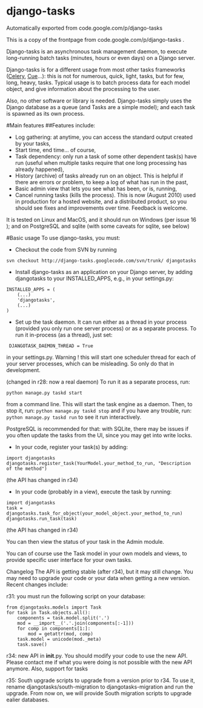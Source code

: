 # django-tasks
Automatically exported from code.google.com/p/django-tasks

This is a copy of the frontpage from code.google.com/p/django-tasks .

Django-tasks is an asynchronous task management daemon, to execute long-running batch tasks (minutes, hours or even days) on a Django server.

Django-tasks is for a different usage from most other tasks frameworks ([Celery](http://ask.github.com/celery/), [Cue](http://charlesleifer.com/blog/idea-for-simple-task-queue/)...): this is not for numerous, quick, light, tasks, but for few, long, heavy, tasks. Typical usage is to batch process data for each model object, and give information about the processing to the user.

Also, no other software or library is needed. Django-tasks simply uses the Django database as a queue (and Tasks are a simple model); and each task is spawned as its own process.

#Main features
##Features include:

* Log gathering: at anytime, you can access the standard output created by your tasks,
* Start time, end time... of course,
* Task dependency: only run a task of some other dependent task(s) have run (useful when multiple tasks require that one long processing has already happened),
* History (archive) of tasks already run on an object. This is helpful if there are errors or problem, to keep a log of what has run in the past,
* Basic admin view that lets you see what has been, or is, running,
* Cancel running tasks (kills the process).
This is now (August 2010) used in production for a hosted website, and a distributed product, so you should see fixes and improvements over time. Feedback is welcome.

It is tested on Linux and MacOS, and it should run on Windows (per  issue 16 ); and on PostgreSQL and sqlite (with some caveats for sqlite, see below)

#Basic usage
To use django-tasks, you must:

* Checkout the code from SVN by running

```svn checkout http://django-tasks.googlecode.com/svn/trunk/ djangotasks```

* Install django-tasks as an application on your Django server, by adding djangotasks to your INSTALLED_APPS, e.g., in your settings.py:

```
INSTALLED_APPS = (
    (...)
    'djangotasks',
    (...)
)
```

* Set up the task daemon. It can run either as a thread in your process (provided you only run one server process) or as a separate process.
To run it in-process (as a thread), just set:

```  DJANGOTASK_DAEMON_THREAD = True ```

in your settings.py. Warning ! this will start one scheduler thread for each of your server processes, which can be misleading. So only do that in development.

(changed in r28: now a real daemon) To run it as a separate process, run:

```python manage.py taskd start```

from a command line. This will start the task engine as a daemon. Then, to stop it, run:
```python manage.py taskd stop```
and if you have any trouble, run:
```python manage.py taskd run```
to see it run interactively.

PostgreSQL is recommended for that: with SQLite, there may be issues if you often update the tasks from the UI, since you may get into write locks.

* In your code, register your task(s) by adding:

```
import djangotasks
djangotasks.register_task(YourModel.your_method_to_run, "Description of the method")
```

(the API has changed in r34)

* In your code (probably in a view), execute the task by running:

```
import djangotasks
task = djangotasks.task_for_object(your_model_object.your_method_to_run)
djangotasks.run_task(task)
```

(the API has changed in r34)

You can then view the status of your task in the Admin module.

You can of course use the Task model in your own models and views, to provide specific user interface for your own tasks.

Changelog
The API is getting stable (after r34), but it may still change. You may need to upgrade your code or your data when getting a new version. Recent changes include:

r31: you must run the following script on your database:
```
from djangotasks.models import Task
for task in Task.objects.all():
    components = task.model.split('.')
    mod = __import__('.'.join(components[:-1]))
    for comp in components[1:]:
        mod = getattr(mod, comp)
    task.model = unicode(mod._meta)
    task.save()
```
r34: new API in __init__.py. You should modify your code to use the new API. Please contact me if what you were doing is not possible with the new API anymore. Also, support for tasks

r35: South upgrade scripts to upgrade from a version prior to r34. To use it, rename djangotasks/south-migration to djangotasks-migration and run the upgrade. From now on, we will provide South migration scripts to upgrade ealier databases.
